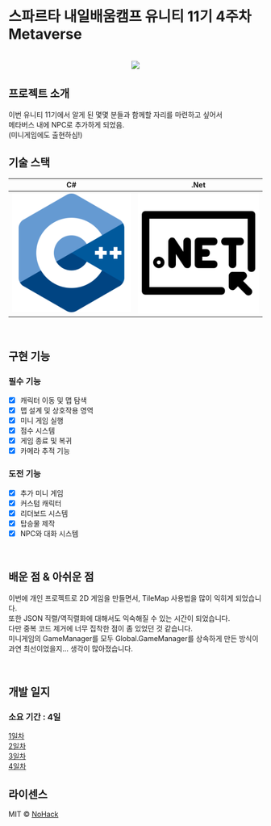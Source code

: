 # 스파르타 내일배움캠프 유니티 11기 4주차 Metaverse


<p align="center">
<br>
  <img src="./media/playing.gif">
  <br>
</p>

  
  

## 프로젝트 소개

이번 유니티 11기에서 알게 된 몇몇 분들과 함께할 자리를 마련하고 싶어서  
메타버스 내에 NPC로 추가하게 되었음.  
(미니게임에도 출현하심!)

## 기술 스택

| C# | .Net |
| :--------: | :--------: |
|   ![csharp]    |   ![dotnet]    |

<br>

## 구현 기능

### 필수 기능
- [x] 캐릭터 이동 및 맵 탐색
- [x] 맵 설계 및 상호작용 영역
- [x] 미니 게임 실행
- [x] 점수 시스템
- [x] 게임 종료 및 복귀
- [x] 카메라 추적 기능

### 도전 기능
- [x] 추가 미니 게임
- [x] 커스텀 캐릭터
- [x] 리더보드 시스템
- [x] 탑승물 제작
- [x] NPC와 대화 시스템

<br>

## 배운 점 & 아쉬운 점

이번에 개인 프로젝트로 2D 게임을 만들면서, TileMap 사용법을 많이 익히게 되었습니다.  
또한 JSON 직렬/역직렬화에 대해서도 익숙해질 수 있는 시간이 되었습니다.  
다만 중복 코드 제거에 너무 집착한 점이 좀 있었던 것 같습니다.  
미니게임의 GameManager를 모두 Global.GameManager를 상속하게 만든 방식이 과연 최선이었을지... 생각이 많아졌습니다.



<br>

## 개발 일지

### 소요 기간 : 4일

[1일차](https://lhr4426.pages.dev/2025-%EC%8A%A4%ED%8C%8C%EB%A5%B4%ED%83%80-%EB%82%B4%EB%B0%B0%EC%BA%A0-%EC%9C%A0%EB%8B%88%ED%8B%B0-11%EA%B8%B0/%EB%B3%B8%EC%BA%A0%ED%94%84/%EB%82%B4%EC%9D%BC%EB%B0%B0%EC%9B%80%EC%BA%A0%ED%94%84-%EB%B3%B8%EC%BA%A0%ED%94%84---250724)  
[2일차](https://lhr4426.pages.dev/2025-%EC%8A%A4%ED%8C%8C%EB%A5%B4%ED%83%80-%EB%82%B4%EB%B0%B0%EC%BA%A0-%EC%9C%A0%EB%8B%88%ED%8B%B0-11%EA%B8%B0/%EB%B3%B8%EC%BA%A0%ED%94%84/%EB%82%B4%EC%9D%BC%EB%B0%B0%EC%9B%80%EC%BA%A0%ED%94%84-%EB%B3%B8%EC%BA%A0%ED%94%84---250725)  
[3일차](https://lhr4426.pages.dev/2025-%EC%8A%A4%ED%8C%8C%EB%A5%B4%ED%83%80-%EB%82%B4%EB%B0%B0%EC%BA%A0-%EC%9C%A0%EB%8B%88%ED%8B%B0-11%EA%B8%B0/%EB%B3%B8%EC%BA%A0%ED%94%84/%EB%82%B4%EC%9D%BC%EB%B0%B0%EC%9B%80%EC%BA%A0%ED%94%84-%EB%B3%B8%EC%BA%A0%ED%94%84---250726)  
[4일차](https://lhr4426.pages.dev/2025-%EC%8A%A4%ED%8C%8C%EB%A5%B4%ED%83%80-%EB%82%B4%EB%B0%B0%EC%BA%A0-%EC%9C%A0%EB%8B%88%ED%8B%B0-11%EA%B8%B0/%EB%B3%B8%EC%BA%A0%ED%94%84/%EB%82%B4%EC%9D%BC%EB%B0%B0%EC%9B%80%EC%BA%A0%ED%94%84-%EB%B3%B8%EC%BA%A0%ED%94%84---250727)


## 라이센스

MIT &copy; [NoHack](mailto:lbjp114@gmail.com)

<!-- Stack Icon Refernces -->

[csharp]: /images/Csharp.png
[dotnet]: /images/Dotnet.png



